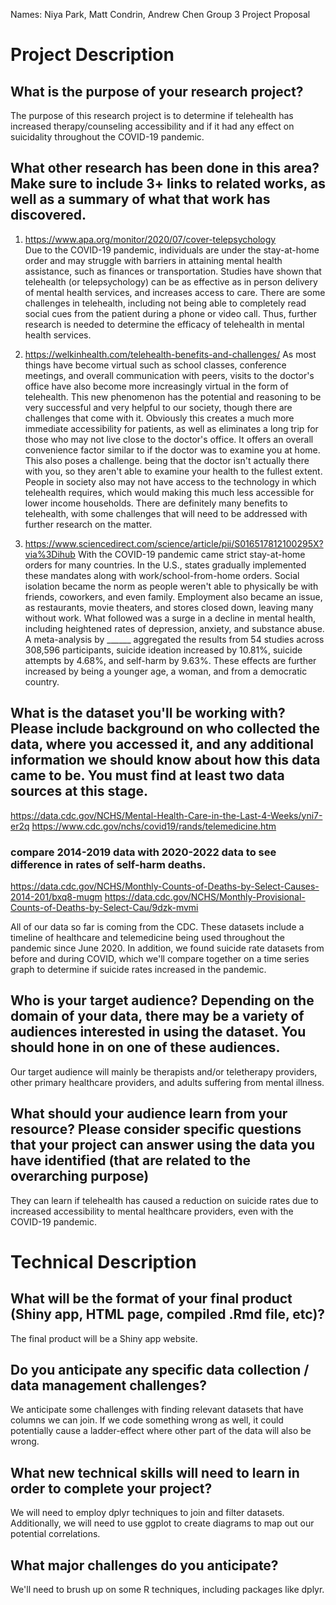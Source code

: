 Names: Niya Park, Matt Condrin, Andrew Chen
Group 3
Project Proposal

# Project Description

## What is the purpose of your research project?
The purpose of this research project is to determine if telehealth has increased therapy/counseling accessibility and if it had any effect on suicidality throughout the COVID-19 pandemic.


## What other research has been done in this area? Make sure to include 3+ links to related works, as well as a summary of what that work has discovered.
1. https://www.apa.org/monitor/2020/07/cover-telepsychology  
Due to the COVID-19 pandemic, individuals are under the stay-at-home order and may struggle with barriers in attaining mental health assistance, such as finances or transportation. Studies have shown that telehealth (or telepsychology) can be as effective as in person delivery of mental health services, and increases access to care. There are some challenges in telehealth, including not being able to completely read social cues from the patient during a phone or video call. Thus, further research is needed to determine the efficacy of telehealth in mental health services. 
2. https://welkinhealth.com/telehealth-benefits-and-challenges/
As most things have become virtual such as school classes, conference meetings, and overall communication with peers, visits to the doctor's office have also become more increasingly virtual in the form of telehealth. This new phenomenon has the potential and reasoning to be very successful and very helpful to our society, though there are challenges that come with it. Obviously this creates a much more immediate accessibility for patients, as well as eliminates a long trip for those who may not live close to the doctor's office. It offers an overall convenience factor similar to if the doctor was to examine you at home. This also poses a challenge. being that the doctor isn't actually there with you, so they aren't able to examine your health to the fullest extent. People in society also may not have access to the technology in which telehealth requires, which would making this much less accessible for lower income households. There are definitely many benefits to telehealth, with some challenges that will need to be addressed with further research on the matter.

3. https://www.sciencedirect.com/science/article/pii/S016517812100295X?via%3Dihub
With the COVID-19 pandemic came strict stay-at-home orders for many countries. In the U.S., states gradually implemented these mandates along with work/school-from-home orders. Social isolation became the norm as people weren't able to physically be with friends, coworkers, and even family. Employment also became an issue, as restaurants, movie theaters, and stores closed down, leaving many without work. What followed was a surge in a decline in mental health, including heightened rates of depression, anxiety, and substance abuse. A meta-analysis by ______ aggregated the results from 54 studies across 308,596 participants, suicide ideation increased by 10.81%, suicide attempts by 4.68%, and self-harm by 9.63%. These effects are further increased by being a younger age, a woman, and from a democratic country.


## What is the dataset you'll be working with?  Please include background on who collected the data, where you accessed it, and any additional information we should know about how this data came to be. You must find at least two data sources at this stage.
https://data.cdc.gov/NCHS/Mental-Health-Care-in-the-Last-4-Weeks/yni7-er2q
https://www.cdc.gov/nchs/covid19/rands/telemedicine.htm

### compare 2014-2019 data with 2020-2022 data to see difference in rates of self-harm deaths.
https://data.cdc.gov/NCHS/Monthly-Counts-of-Deaths-by-Select-Causes-2014-201/bxq8-mugm
https://data.cdc.gov/NCHS/Monthly-Provisional-Counts-of-Deaths-by-Select-Cau/9dzk-mvmi

All of our data so far is coming from the CDC. These datasets include a timeline of healthcare and telemedicine being used throughout the pandemic since June 2020. In addition, we found suicide rate datasets from before and during COVID, which we'll compare together on a time series graph to determine if suicide rates increased in the pandemic.


## Who is your target audience?  Depending on the domain of your data, there may be a variety of audiences interested in using the dataset. You should hone in on one of these audiences.
Our target audience will mainly be therapists and/or teletherapy providers, other primary healthcare providers, and adults suffering from mental illness.

## What should your audience learn from your resource? Please consider specific questions that your project can answer using the data you have identified (that are related to the overarching purpose)
They can learn if telehealth has caused a reduction on suicide rates due to increased accessibility to mental healthcare providers, even with the COVID-19 pandemic.


# Technical Description

## What will be the format of your final product (Shiny app, HTML page, compiled .Rmd file, etc)?
The final product will be a Shiny app website.


## Do you anticipate any specific data collection / data management challenges?
We anticipate some challenges with finding relevant datasets that have columns we can join. If we code something wrong as well, it could potentially cause a ladder-effect where other part of the data will also be wrong.


## What new technical skills will need to learn in order to complete your project?
We will need to employ dplyr techniques to join and filter datasets. Additionally, we will need to use ggplot to create diagrams to map out our potential correlations.


## What major challenges do you anticipate? 
We'll need to brush up on some R techniques, including packages like dplyr.